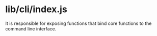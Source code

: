 # lib/cli/index.js

It is responsible for exposing functions that bind core functions to the command line interface.
